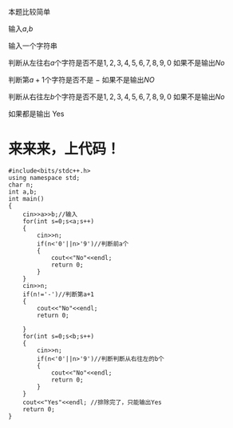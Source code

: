 本题比较简单

输入$a$,$b$

输入一个字符串

判断从左往右$a$个字符是否不是$1,2,3,4,5,6,7,8,9,0$ 如果不是输出$No$

判断第$a+1$个字符是否不是 $-$ 如果不是输出$NO$

判断从右往左$b$个字符是否不是$1,2,3,4,5,6,7,8,9,0$ 如果不是输出$No$

如果都是输出 Yes

# 来来来，上代码！
```
#include<bits/stdc++.h>
using namespace std;
char n;
int a,b;
int main()
{
    cin>>a>>b;//输入
    for(int s=0;s<a;s++)
    {
    	cin>>n;
    	if(n<'0'||n>'9')//判断前a个
    	{
    		cout<<"No"<<endl;
    		return 0;
		}
	}
	cin>>n;
	if(n!='-')//判断第a+1
	{
    	cout<<"No"<<endl;
    	return 0;
		
	}
	for(int s=0;s<b;s++)
	{
		cin>>n;
    	if(n<'0'||n>'9')//判断判断从右往左的b个
    	{
    		cout<<"No"<<endl;
    		return 0;
		}
	}
	cout<<"Yes"<<endl; //排除完了，只能输出Yes
    return 0;
}
```